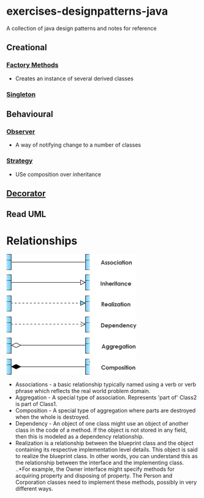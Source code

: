 # exercises-designpatterns-java
A collection of java design patterns and notes for reference

## Creational
### [Factory Methods](./factory/src)
* Creates an instance of several derived classes

### [Singleton](./singleton) 

## Behavioural 
### [Observer](./observer)
* A way of notifying change to a number of classes

### [Strategy](./strategy)
* USe composition over inheritance

## [Decorator](./decorator)


## Read UML 

# Relationships 
![umlRelationships](images/umlRelationships.png)
* Associations - a basic relationship typically named using a verb or verb phrase which reflects the real world problem domain.
* Aggregation - A special type of association. Represents 'part of' Class2 is part of Class1.
* Composition - A special type of aggregation where parts are destroyed when the whole is destroyed.
* Dependency - An object of one class might use an object of another class in the code of a method. If the object is not stored in any field, then this is modeled as a dependency relationship.
* Realization is a relationship between the blueprint class and the object containing its respective implementation level details. This object is said to realize the blueprint class. In other words, you can understand this as the relationship between the interface and the implementing class.
..*For example, the Owner interface might specify methods for acquiring property and disposing of property. The Person and Corporation classes need to implement these methods, possibly in very different ways.






